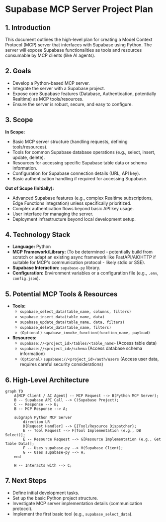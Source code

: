 # Supabase MCP Server Project Plan

## 1. Introduction

This document outlines the high-level plan for creating a Model Context Protocol (MCP) server that interfaces with Supabase using Python. The server will expose Supabase functionalities as tools and resources consumable by MCP clients (like AI agents).

## 2. Goals

*   Develop a Python-based MCP server.
*   Integrate the server with a Supabase project.
*   Expose core Supabase features (Database, Authentication, potentially Realtime) as MCP tools/resources.
*   Ensure the server is robust, secure, and easy to configure.

## 3. Scope

**In Scope:**

*   Basic MCP server structure (handling requests, defining tools/resources).
*   Tools for common Supabase database operations (e.g., select, insert, update, delete).
*   Resources for accessing specific Supabase table data or schema information.
*   Configuration for Supabase connection details (URL, API key).
*   Basic authentication handling if required for accessing Supabase.

**Out of Scope (Initially):**

*   Advanced Supabase features (e.g., complex Realtime subscriptions, Edge Functions integration) unless specifically prioritized.
*   Complex authentication flows beyond basic API key usage.
*   User interface for managing the server.
*   Deployment infrastructure beyond local development setup.

## 4. Technology Stack

*   **Language:** Python
*   **MCP Framework/Library:** (To be determined - potentially build from scratch or adapt an existing async framework like FastAPI/AIOHTTP if suitable for MCP's communication protocol - likely stdio or SSE).
*   **Supabase Interaction:** `supabase-py` library.
*   **Configuration:** Environment variables or a configuration file (e.g., `.env`, `config.json`).

## 5. Potential MCP Tools & Resources

*   **Tools:**
    *   `supabase_select_data(table_name, columns, filters)`
    *   `supabase_insert_data(table_name, data)`
    *   `supabase_update_data(table_name, data, filters)`
    *   `supabase_delete_data(table_name, filters)`
    *   `(Optional)` `supabase_invoke_function(function_name, payload)`
*   **Resources:**
    *   `supabase://<project_id>/tables/<table_name>` (Access table data)
    *   `supabase://<project_id>/schema` (Access database schema information)
    *   `(Optional)` `supabase://<project_id>/auth/users` (Access user data, requires careful security considerations)

## 6. High-Level Architecture

```mermaid
graph TD
    A[MCP Client / AI Agent] -- MCP Request --> B(Python MCP Server);
    B -- Supabase API Call --> C(Supabase Project);
    C -- Response --> B;
    B -- MCP Response --> A;

    subgraph Python MCP Server
        direction LR
        D[Request Handler] --> E{Tool/Resource Dispatcher};
        E -- Tool Request --> F[Tool Implementation (e.g., DB Select)];
        E -- Resource Request --> G[Resource Implementation (e.g., Get Table Data)];
        F -- Uses supabase-py --> H(Supabase Client);
        G -- Uses supabase-py --> H;
    end

    H -- Interacts with --> C;

```

## 7. Next Steps

*   Define initial development tasks.
*   Set up the basic Python project structure.
*   Investigate MCP server implementation details (communication protocol).
*   Implement the first basic tool (e.g., `supabase_select_data`).